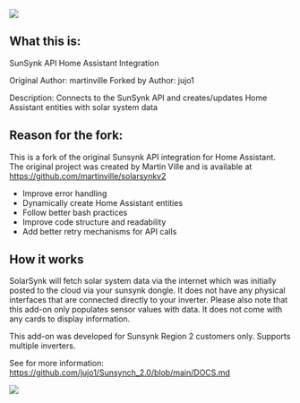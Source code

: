 ![](https://github.com/jujo1/solarsynk_test/blob/main/logo.png)

## What this is:

SunSynk API Home Assistant Integration

Original Author: martinville
Forked by Author: jujo1

Description: Connects to the SunSynk API and creates/updates Home Assistant entities with solar system data

## Reason for the fork:

This is a fork of the original Sunsynk API integration for Home Assistant. The original project was created by Martin Ville and is available
at https://github.com/martinville/solarsynkv2

- Improve error handling
- Dynamically create Home Assistant entities
- Follow better bash practices
- Improve code structure and readability
- Add better retry mechanisms for API calls

## How it works

SolarSynk will fetch solar system data via the internet which was initially posted to the cloud via your sunsynk dongle. It does not have any physical
interfaces that are connected directly to your inverter.
Please also note that this add-on only populates sensor values with data. It does not come with any cards to display information.

This add-on was developed for Sunsynk Region 2 customers only. Supports multiple inverters.

See for more information: https://github.com/jujo1/Sunsynch_2.0/blob/main/DOCS.md

![](https://github.com/jujo1/solarsynk/blob/main/solarsynkstarted.png)
